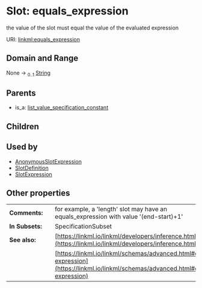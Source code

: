 
# Slot: equals_expression


the value of the slot must equal the value of the evaluated expression

URI: [linkml:equals_expression](https://w3id.org/linkml/equals_expression)


## Domain and Range

None &#8594;  <sub>0..1</sub> [String](types/String.md)

## Parents

 *  is_a: [list_value_specification_constant](list_value_specification_constant.md)

## Children


## Used by

 * [AnonymousSlotExpression](AnonymousSlotExpression.md)
 * [SlotDefinition](SlotDefinition.md)
 * [SlotExpression](SlotExpression.md)

## Other properties

|  |  |  |
| --- | --- | --- |
| **Comments:** | | for example, a 'length' slot may have an equals_expression with value '(end-start)+1' |
| **In Subsets:** | | SpecificationSubset |
| **See also:** | | [https://linkml.io/linkml/developers/inference.html](https://linkml.io/linkml/developers/inference.html) |
|  | | [https://linkml.io/linkml/schemas/advanced.html#equals-expression](https://linkml.io/linkml/schemas/advanced.html#equals-expression) |

